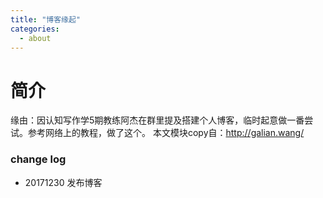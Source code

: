 ```yaml
---
title: "博客缘起"
categories:
  - about
---
```


# 简介

缘由：因认知写作学5期教练阿杰在群里提及搭建个人博客，临时起意做一番尝试。参考网络上的教程，做了这个。
本文模块copy自：http://galian.wang/

### change log
- 20171230 发布博客
